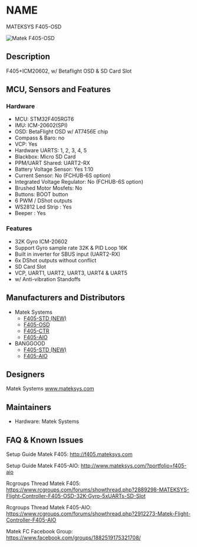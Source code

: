 # NAME
MATEKSYS F405-OSD

![Matek F405-OSD](http://www.mateksys.com/downloads/FC/MATEKF405-OSD.JPG)


## Description
F405+ICM20602, w/ Betaflight OSD & SD Card Slot 


## MCU, Sensors and Features

### Hardware
* MCU: STM32F405RGT6
* IMU: ICM-20602(SPI)
* OSD: BetaFlight OSD w/ AT7456E chip
* Compass & Baro: no
* VCP: Yes
* Hardware UARTS: 1, 2, 3, 4, 5
* Blackbox: Micro SD Card
* PPM/UART Shared:  UART2-RX
* Battery Voltage Sensor: Yes 1:10
* Current Sensor: No (FCHUB-6S option)
* Integrated Voltage Regulator: No (FCHUB-6S option)
* Brushed Motor Mosfets: No
* Buttons: BOOT button
* 6 PWM / DShot outputs 
* WS2812 Led Strip : Yes
* Beeper : Yes

### Features
* 32K Gyro ICM-20602
* Support Gyro sample rate 32K & PID Loop 16K
* Built in inverter for SBUS input (UART2-RX)
* 6x DShot outputs without conflict
* SD Card Slot
* VCP, UART1, UART2, UART3, UART4 & UART5
* w/ Anti-vibration Standoffs

## Manufacturers and Distributors
* Matek Systems
  * [F405-STD (NEW)](http://www.mateksys.com/?portfolio=f405-std)
  * [F405-OSD](http://www.mateksys.com/?portfolio=f405-osd)
  * [F405-CTR](http://www.mateksys.com/?portfolio=f405-ctr)
  * [F405-AIO](http://www.mateksys.com/?portfolio=f405-aio)
* BANGGOOD
  * [F405-STD (NEW)](https://www.banggood.com/Matek-F405-OSD-BetaFlight-STM32F405-Flight-Controller-Built-in-OSD-Inverter-for-RC-Multirotor-FPV-Racing-Drone-p-1141282.html)
  * [F405-AIO](http://www.banggood.com/Matek-Systems-BetaFlight-F405-AIO-STM32F405-Flight-Controller-Built-in-PDB-5V2A-9V2A-Dual-BEC-p-1165338.html)

## Designers
Matek Systems www.mateksys.com

## Maintainers
* Hardware: Matek Systems

## FAQ & Known Issues


Setup Guide Matek F405: http://f405.mateksys.com

Setup Guide Matek F405-AIO: http://www.mateksys.com/?portfolio=f405-aio

Rcgroups Thread Matek F405: https://www.rcgroups.com/forums/showthread.php?2889298-MATEKSYS-Flight-Controller-F405-OSD-32K-Gyro-5xUARTs-SD-Slot

Rcgroups Thread Matek F405-AIO: https://www.rcgroups.com/forums/showthread.php?2912273-Matek-Flight-Controller-F405-AIO

Matek FC Facebook Group: https://www.facebook.com/groups/1882519175321708/
